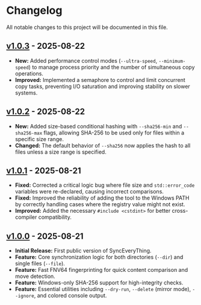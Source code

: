 # Changelog

All notable changes to this project will be documented in this file.

## [v1.0.3](https://github.com/YazanAmmar/SyncEveryThing/releases/tag/1.0.3) - 2025-08-22

- **New:** Added performance control modes (`--ultra-speed`, `--minimum-speed`) to manage process priority and the number of simultaneous copy operations.
- **Improved:** Implemented a semaphore to control and limit concurrent copy tasks, preventing I/O saturation and improving stability on slower systems.

## [v1.0.2](https://github.com/YazanAmmar/SyncEveryThing/releases/tag/1.0.2) - 2025-08-22

- **New:** Added size-based conditional hashing with `--sha256-min` and `--sha256-max` flags, allowing SHA-256 to be used only for files within a specific size range.
- **Changed:** The default behavior of `--sha256` now applies the hash to all files unless a size range is specified.

## [v1.0.1](https://github.com/YazanAmmar/SyncEveryThing/releases/tag/1.0.1) - 2025-08-21

- **Fixed:** Corrected a critical logic bug where file size and `std::error_code` variables were re-declared, causing incorrect comparisons.
- **Fixed:** Improved the reliability of adding the tool to the Windows PATH by correctly handling cases where the registry value might not exist.
- **Improved:** Added the necessary `#include <cstdint>` for better cross-compiler compatibility.

## [v1.0.0](https://github.com/YazanAmmar/SyncEveryThing/releases/tag/1.0.1) - 2025-08-21

- **Initial Release:** First public version of SyncEveryThing.
- **Feature:** Core synchronization logic for both directories (`--dir`) and single files (`--file`).
- **Feature:** Fast FNV64 fingerprinting for quick content comparison and move detection.
- **Feature:** Windows-only SHA-256 support for high-integrity checks.
- **Feature:** Essential utilities including `--dry-run`, `--delete` (mirror mode), `--ignore`, and colored console output.
